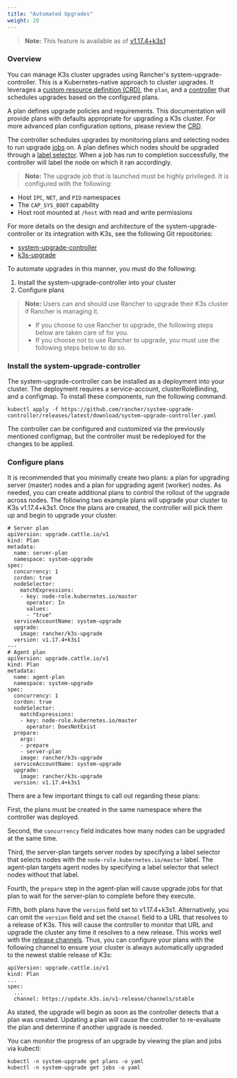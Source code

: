```yaml
---
title: "Automated Upgrades"
weight: 20
---
```


>**Note:** This feature is available as of [v1.17.4+k3s1](https://github.com/rancher/k3s/releases/tag/v1.17.4%2Bk3s1)

### Overview

You can manage K3s cluster upgrades using Rancher's system-upgrade-controller. This is a Kubernetes-native approach to cluster upgrades. It leverages a [custom resource definition (CRD)](https://kubernetes.io/docs/concepts/extend-kubernetes/api-extension/custom-resources/#custom-resources), the `plan`, and a [controller](https://kubernetes.io/docs/concepts/architecture/controller/) that schedules upgrades based on the configured plans.

A plan defines upgrade policies and requirements. This documentation will provide plans with defaults appropriate for upgrading a K3s cluster. For more advanced plan configuration options, please review the [CRD](https://github.com/rancher/system-upgrade-controller/blob/master/pkg/apis/upgrade.cattle.io/v1/types.go).

The controller schedules upgrades by monitoring plans and selecting nodes to run upgrade [jobs](https://kubernetes.io/docs/concepts/workloads/controllers/jobs-run-to-completion/) on. A plan defines which nodes should be upgraded through a [label selector](https://kubernetes.io/docs/concepts/overview/working-with-objects/labels/). When a job has run to completion successfully, the controller will label the node on which it ran accordingly.

>**Note:** The upgrade job that is launched must be highly privileged. It is configured with the following:
>
- Host `IPC`, `NET`, and `PID` namespaces
- The `CAP_SYS_BOOT` capability
- Host root mounted at `/host` with read and write permissions

For more details on the design and architecture of the system-upgrade-controller or its integration with K3s, see the following Git repositories:

- [system-upgrade-controller](https://github.com/rancher/system-upgrade-controller)
- [k3s-upgrade](https://github.com/rancher/k3s-upgrade)

To automate upgrades in this manner, you must do the following:

1. Install the system-upgrade-controller into your cluster
1. Configure plans

>**Note:** Users can and should use Rancher to upgrade their K3s cluster if Rancher is managing it. 
>
> * If you choose to use Rancher to upgrade, the following steps below are taken care of for you.
> * If you choose not to use Rancher to upgrade, you must use the following steps below to do so.


### Install the system-upgrade-controller
 The system-upgrade-controller can be installed as a deployment into your cluster. The deployment requires a service-account, clusterRoleBinding, and a configmap. To install these components, run the following command:
```
kubectl apply -f https://github.com/rancher/system-upgrade-controller/releases/latest/download/system-upgrade-controller.yaml
```
The controller can be configured and customized via the previously mentioned configmap, but the controller must be redeployed for the changes to be applied.


### Configure plans
It is recommended that you minimally create two plans: a plan for upgrading server (master) nodes and a plan for upgrading agent (worker) nodes. As needed, you can create additional plans to control the rollout of the upgrade across nodes. The following two example plans will upgrade your cluster to K3s v1.17.4+k3s1. Once the plans are created, the controller will pick them up and begin to upgrade your cluster.
```
# Server plan
apiVersion: upgrade.cattle.io/v1
kind: Plan
metadata:
  name: server-plan
  namespace: system-upgrade
spec:
  concurrency: 1
  cordon: true
  nodeSelector:
    matchExpressions:
    - key: node-role.kubernetes.io/master
      operator: In
      values:
      - "true"
  serviceAccountName: system-upgrade
  upgrade:
    image: rancher/k3s-upgrade
  version: v1.17.4+k3s1
---
# Agent plan
apiVersion: upgrade.cattle.io/v1
kind: Plan
metadata:
  name: agent-plan
  namespace: system-upgrade
spec:
  concurrency: 1
  cordon: true
  nodeSelector:
    matchExpressions:
    - key: node-role.kubernetes.io/master
      operator: DoesNotExist
  prepare:
    args:
    - prepare
    - server-plan
    image: rancher/k3s-upgrade
  serviceAccountName: system-upgrade
  upgrade:
    image: rancher/k3s-upgrade
  version: v1.17.4+k3s1
```
There are a few important things to call out regarding these plans:

First, the plans must be created in the same namespace where the controller was deployed.

Second, the `concurrency` field indicates how many nodes can be upgraded at the same time. 

Third, the server-plan targets server nodes by specifying a label selector that selects nodes with the `node-role.kubernetes.io/master` label. The agent-plan targets agent nodes by specifying a label selector that select nodes without that label.

Fourth, the `prepare` step in the agent-plan will cause upgrade jobs for that plan to wait for the server-plan to complete before they execute.

Fifth, both plans have the `version` field set to v1.17.4+k3s1. Alternatively, you can omit the `version` field and set the `channel` field to a URL that resolves to a release of K3s. This will cause the controller to monitor that URL and upgrade the cluster any time it resolves to a new release. This works well with the [release channels](basic.md#release-channels). Thus, you can configure your plans with the following channel to ensure your cluster is always automatically upgraded to the newest stable release of K3s:
```
apiVersion: upgrade.cattle.io/v1
kind: Plan
...
spec:
  ...
  channel: https://update.k3s.io/v1-release/channels/stable

```

As stated, the upgrade will begin as soon as the controller detects that a plan was created. Updating a plan will cause the controller to re-evaluate the plan and determine if another upgrade is needed.

You can monitor the progress of an upgrade by viewing the plan and jobs via kubectl:
```
kubectl -n system-upgrade get plans -o yaml
kubectl -n system-upgrade get jobs -o yaml
```

